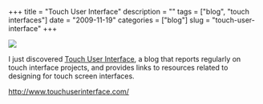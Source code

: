 +++
title = "Touch User Interface"
description = ""
tags = ["blog", "touch interfaces"]
date = "2009-11-19"
categories = ["blog"]
slug = "touch-user-interface"
+++



  <div class="notebook-screenshot"><a href="http://www.touchuserinterface.com/"><img id='bluga-thumbnail-2205' class='bluga-thumbnail large' src='http://media.konigi.com/bluga/
wt4b0561f6aa2a7_large.jpg'/></a></div><p>I just discovered <a href="http://www.touchuserinterface.com/">Touch User Interface</a>, a blog that reports regularly on touch interface projects, and provides links to resources related to designing for touch screen interfaces.</p>

    
  <a href="http://www.touchuserinterface.com/">http://www.touchuserinterface.com/</a>
